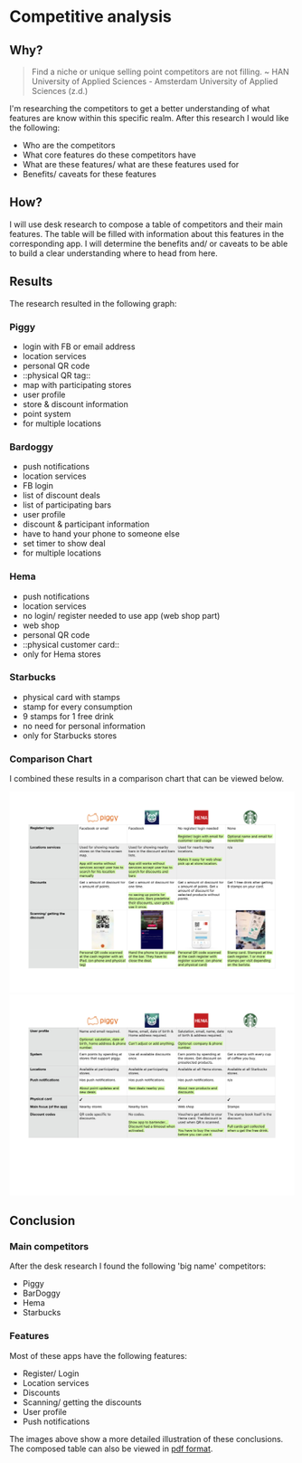# Competitive analysis
## Why?
> Find a niche or unique selling point competitors are not filling. ~ HAN University of Applied Sciences - Amsterdam University of Applied Sciences (z.d.)

I'm researching the competitors to get a better understanding of what features are know within this specific realm. After this research I would like the following:
- Who are the competitors
- What core features do these competitors have
- What are these features/ what are these features used for
- Benefits/ caveats for these features

## How?
I will use desk research to compose a table of competitors and their main features. The table will be filled with information about this features in the corresponding app. I will determine the benefits and/ or caveats to be able to build a clear understanding where to head from here.

## Results
The research resulted in the following graph:

### Piggy
- login with FB or email address
- location services
- personal QR code
- ::physical QR tag::
- map with participating stores
- user profile
- store & discount information
- point system
- for multiple locations

### Bardoggy
- push notifications
- location services
- FB login
- list of discount deals
- list of participating bars
- user profile
- discount & participant information
- have to hand your phone to someone else
- set timer to show deal
- for multiple locations

### Hema
- push notifications
- location services
- no login/ register needed to use app (web shop part)
- web shop
- personal QR code
- ::physical customer card::
- only for Hema stores

### Starbucks
- physical card with stamps
- stamp for every consumption
- 9 stamps for 1 free drink
- no need for personal information
- only for Starbucks stores

### Comparison Chart
I combined these results in a comparison chart that can be viewed below.

![comparison chart page 1](../assets/images/comparison-chart-1.jpg)
![comparison chart page 2](../assets/images/comparison-chart-2.jpg)

## Conclusion
### Main competitors
After the desk research I found the following 'big name' competitors:
- Piggy
- BarDoggy
- Hema
- Starbucks

### Features
Most of these apps have the following features:
- Register/ Login
- Location services
- Discounts
- Scanning/ getting the discounts
- User profile
- Push notifications

The images above show a more detailed illustration of these conclusions. The composed table can also be viewed in [pdf format](https://iancstewart.gitbooks.io/graduation-project-productbiografie/content/assets/downloads/comparison-chart.pdf).
